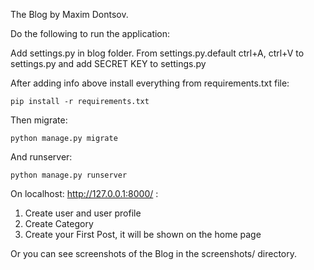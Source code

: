The Blog by Maxim Dontsov.

Do the following to run the application:

Add settings.py in blog folder. From settings.py.default ctrl+A, ctrl+V to settings.py and add SECRET KEY to settings.py

After adding info above install everything from requirements.txt file:

`pip install -r requirements.txt`

Then migrate:

`python manage.py migrate`

And runserver:

`python manage.py runserver`

On localhost: http://127.0.0.1:8000/ :
1. Create user and user profile
2. Create Category
3. Create your First Post, it will be shown on the home page

Or you can see screenshots of the Blog in the screenshots/ directory.